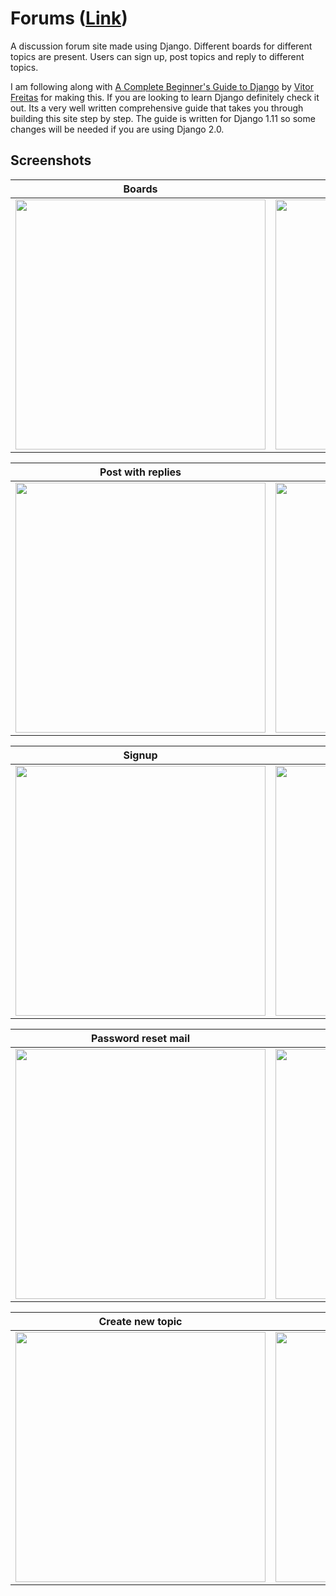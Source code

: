 # Forums ([Link](https://forums-babu-thomas.herokuapp.com/))
A discussion forum site made using Django. Different boards for different topics are present. Users can sign up, post topics and reply to different topics.

I am following along with [A Complete Beginner's Guide to Django](https://simpleisbetterthancomplex.com/series/beginners-guide/1.11/) by [Vitor Freitas](https://simpleisbetterthancomplex.com/about/) for making this. If you are looking to learn Django definitely check it out. Its a very well written comprehensive guide that takes you through building this site step by step. The guide is written for Django 1.11  so some changes will be needed if you are using Django 2.0.

## Screenshots
| Boards | Topics |
| --- | --- |
|<img src="https://i.imgur.com/bQpr6xU.png" width=400></img> | <img src="https://i.imgur.com/4Iw2sto.png" width=400></img> |

| Post with replies | Login |
| --- | --- |
| <img src="https://i.imgur.com/haty8rI.png" width=400></img> | <img src="https://i.imgur.com/fZ0aPEF.png" width=400></img> |

| Signup | Reset password |
| --- | --- |
| <img src="https://i.imgur.com/udWb0jW.png" width=400></img> | <img src="https://i.imgur.com/2uTANJR.png" width=400></img> |

| Password reset mail | Set new password |
| --- | --- |
| <img src="https://i.imgur.com/NMiUix2.png" width=400></img> | <img src="https://i.imgur.com/7EiFmiE.png" width=400></img> |

| Create new topic | Reply to a post |
| --- | --- |
| <img src="https://i.imgur.com/wnBP0mJ.png" width=400></img> | <img src="https://i.imgur.com/5GDfZ02.png" width=400></img>
